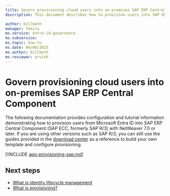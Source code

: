 ```yaml
---
title: Govern provisioning cloud users into on-premises SAP ERP Central Component (SAP ECC, formerly SAP R/3) with NetWeaver AS ABAP 7.0 or later.
description: This document describes how to provision users into SAP ERP Central Component (SAP ECC, formerly SAP R/3) with NetWeaver AS ABAP 7.0 or later.

author: billmath
manager: femila
ms.service: entra-id-governance
ms.subservice:
ms.topic: how-to
ms.date: 04/09/2025
ms.author: billmath
ms.reviewer: arvinh
---
```


# Govern provisioning cloud users into on-premises SAP ERP Central Component

The following documentation provides configuration and tutorial information demonstrating how to provision users from Microsoft Entra ID into SAP ERP Central Component (SAP ECC, formerly SAP R/3) with NetWeaver 7.0 or later. If you are using other versions such as SAP R/3, you can still use the guides provided in the [download center](https://www.microsoft.com/download/details.aspx?id=51495) as a reference to build your own template and configure provisioning.   


[!INCLUDE [app-provisioning-sap.md](~/includes/app-provisioning-sap.md)]

## Next steps 
- [What is identity lifecycle management](~/id-governance/what-is-identity-lifecycle-management.md)
- [What is provisioning?](~/id-governance/what-is-provisioning.md)
